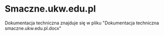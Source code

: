 # Smaczne.ukw.edu.pl
Dokumentacja techniczna znajduje się w pliku "Dokumentacja techniczna smaczne.ukw.edu.pl.docx"
